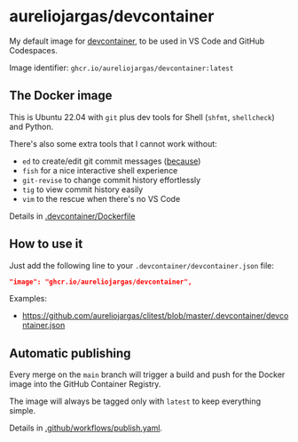 # aureliojargas/devcontainer

My default image for [devcontainer](https://docs.github.com/en/codespaces/setting-up-your-project-for-codespaces/introduction-to-dev-containers), to be used in VS Code and GitHub Codespaces.

Image identifier: `ghcr.io/aureliojargas/devcontainer:latest`

## The Docker image

This is Ubuntu 22.04 with `git` plus dev tools for Shell (`shfmt`, `shellcheck`) and Python.

There's also some extra tools that I cannot work without:

- `ed` to create/edit git commit messages ([because](https://github.com/aureliojargas/dotfiles/commit/aa46442185c0ef2ddd74ed842fb64fa3a9235838))
- `fish` for a nice interactive shell experience
- `git-revise` to change commit history effortlessly
- `tig` to view commit history easily
- `vim` to the rescue when there's no VS Code

Details in [.devcontainer/Dockerfile](.devcontainer/Dockerfile)

## How to use it

Just add the following line to your `.devcontainer/devcontainer.json` file:

```json
"image": "ghcr.io/aureliojargas/devcontainer",
```

Examples:

- https://github.com/aureliojargas/clitest/blob/master/.devcontainer/devcontainer.json

## Automatic publishing

Every merge on the `main` branch will trigger a build and push for the Docker image into the GitHub Container Registry.

The image will always be tagged only with `latest` to keep everything simple.

Details in [.github/workflows/publish.yaml](.github/workflows/publish.yaml).
